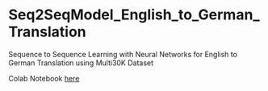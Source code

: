 # Seq2SeqModel_English_to_German_Translation
Sequence to Sequence Learning with Neural Networks for English to German Translation using Multi30K Dataset


Colab Notebook [here](https://colab.research.google.com/drive/1ZXAShtptWqF5o5Hy6nqROLuHWJexE6Mt#scrollTo=uvcqvR837ubU)
